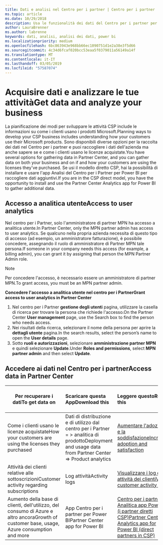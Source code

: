 ```yaml
---
title: Dati e analisi nel Centro per i partner | Centro per i partner
ms.topic: article
ms.date: 10/29/2018
description: Usa le funzionalità dei dati del Centro per i partner per comprendere meglio le esigenze dei clienti.
author: LauraBrenner
ms.author: labrenne
keywords: dati, analisi, analisi dei dati, power bi
ms.localizationpriority: medium
ms.openlocfilehash: 6bc863943e968bb66ec1090751d1e2a38e3f5d66
ms.sourcegitcommit: 4c34d6fcaf020bcc53eaa5f0379011a56149a14f
ms.translationtype: MT
ms.contentlocale: it-IT
ms.lasthandoff: 03/05/2019
ms.locfileid: "57587074"
---
```

# <a name="get-data-and-analyze-your-business"></a><span data-ttu-id="9d0c3-104">Acquisire dati e analizzare le tue attività</span><span class="sxs-lookup"><span data-stu-id="9d0c3-104">Get data and analyze your business</span></span> 

<span data-ttu-id="9d0c3-105">La pianificazione dei modi per sviluppare le attività CSP include le informazioni su come i clienti usano i prodotti Microsoft.</span><span class="sxs-lookup"><span data-stu-id="9d0c3-105">Planning ways to develop your CSP business includes understanding how your customers use their Microsoft products.</span></span> <span data-ttu-id="9d0c3-106">Sono disponibili diverse opzioni per la raccolta dei dati nel Centro per i partner e puoi raccogliere i dati dell'azienda ma anche sapere se e come i clienti usano le licenze acquistate.</span><span class="sxs-lookup"><span data-stu-id="9d0c3-106">You have several options for gathering data in Partner Center, and you can gather data on both your business and on if and how your customers are using the licenses they've purchased.</span></span> <span data-ttu-id="9d0c3-107">Se usi il modello diretto CSP, hai la possibilità di installare e usare l'app Analisi del Centro per i Partner per Power BI per raccogliere dati aggiuntivi.</span><span class="sxs-lookup"><span data-stu-id="9d0c3-107">If you are in the CSP direct model, you have the opportunity to install and use the Partner Center Analytics app for Power BI to gather additional data.</span></span>

## <a name="access-to-user-analytics"></a><span data-ttu-id="9d0c3-108">Accesso a analitica utente</span><span class="sxs-lookup"><span data-stu-id="9d0c3-108">Access to user analytics</span></span>

<span data-ttu-id="9d0c3-109">Nel centro per i Partner, solo l'amministratore di partner MPN ha accesso a analitica utente.</span><span class="sxs-lookup"><span data-stu-id="9d0c3-109">In Partner Center, only the MPN partner admin has access to user analytics.</span></span> <span data-ttu-id="9d0c3-110">Se qualcuno nella propria azienda necessita di questo tipo di accesso (ad esempio, un amministratore fatturazione), è possibile concedere, assegnando il ruolo di amministratore di Partner MPN tale persona.</span><span class="sxs-lookup"><span data-stu-id="9d0c3-110">If someone in your company needs this access (for example, a billing admin), you can grant it by assigning that person the MPN Partner Admin role.</span></span>

>[!NOTE] 
><span data-ttu-id="9d0c3-111">Per concedere l'accesso, è necessario essere un amministratore di partner MPN.</span><span class="sxs-lookup"><span data-stu-id="9d0c3-111">To grant access, you must be an MPN partner admin.</span></span>

<span data-ttu-id="9d0c3-112">**Concedere l'accesso a analitica utente nel centro per i Partner**</span><span class="sxs-lookup"><span data-stu-id="9d0c3-112">**Grant access to user analytics in Partner Center**</span></span> 

1.  <span data-ttu-id="9d0c3-113">Nel centro per i Partner **gestione degli utenti** pagina, utilizzare la casella di ricerca per trovare la persona che richiede l'accesso.</span><span class="sxs-lookup"><span data-stu-id="9d0c3-113">On the Partner Center **User management** page, use the Search box to find the person who needs access.</span></span>
2.  <span data-ttu-id="9d0c3-114">Nei risultati della ricerca, selezionare il nome della persona per aprire la **dettagli utente** pagina.</span><span class="sxs-lookup"><span data-stu-id="9d0c3-114">In the search results, select the person’s name to open the **User details** page.</span></span>
3.  <span data-ttu-id="9d0c3-115">Sotto **ruoli e autorizzazioni**, selezionare **amministrazione partner MPN** e quindi selezionare **Update**.</span><span class="sxs-lookup"><span data-stu-id="9d0c3-115">Under **Roles and permissions**, select **MPN partner admin** and then select **Update**.</span></span>

 
## <a name="access-data-in-partner-center"></a><span data-ttu-id="9d0c3-116">Accedere ai dati nel Centro per i partner</span><span class="sxs-lookup"><span data-stu-id="9d0c3-116">Access data in Partner Center</span></span>

|<span data-ttu-id="9d0c3-117">**Per recuperare i dati**</span><span class="sxs-lookup"><span data-stu-id="9d0c3-117">**To get data on**</span></span>   |<span data-ttu-id="9d0c3-118">**Scaricare questa App**</span><span class="sxs-lookup"><span data-stu-id="9d0c3-118">**Download this**</span></span>   |<span data-ttu-id="9d0c3-119">**Leggere questo**</span><span class="sxs-lookup"><span data-stu-id="9d0c3-119">**Read this**</span></span>   | <span data-ttu-id="9d0c3-120">**Si applica a**</span><span class="sxs-lookup"><span data-stu-id="9d0c3-120">**Applies to**</span></span>    |
|---------------------|:-----------------------|:---------------|:--------------|
|<span data-ttu-id="9d0c3-121">Come i clienti usano le licenze acquistate</span><span class="sxs-lookup"><span data-stu-id="9d0c3-121">How your customers are using the licenses they purchased</span></span>   |<span data-ttu-id="9d0c3-122">Dati di distribuzione e di utilizzo dal centro per i Partner = > analitica di prodotto</span><span class="sxs-lookup"><span data-stu-id="9d0c3-122">Deployment and usage data from Partner Center => Product analytics</span></span>   |[<span data-ttu-id="9d0c3-123">Aumentare l'adozione e la soddisfazione</span><span class="sxs-lookup"><span data-stu-id="9d0c3-123">Increase adoption and satisfaction</span></span>](increasing-adoption-and-satisfaction.md)|<span data-ttu-id="9d0c3-124">Partner CSP</span><span class="sxs-lookup"><span data-stu-id="9d0c3-124">CSP partners</span></span>|
|<span data-ttu-id="9d0c3-125">Attività dei clienti relative alle sottoscrizioni</span><span class="sxs-lookup"><span data-stu-id="9d0c3-125">Customer activity regarding subscriptions</span></span>   |<span data-ttu-id="9d0c3-126">Log attività</span><span class="sxs-lookup"><span data-stu-id="9d0c3-126">Activity logs</span></span>   |[<span data-ttu-id="9d0c3-127">Visualizzare i log di attività dei clienti</span><span class="sxs-lookup"><span data-stu-id="9d0c3-127">View customer activity logs</span></span>](activity-logs.md)|<span data-ttu-id="9d0c3-128">Partner CSP</span><span class="sxs-lookup"><span data-stu-id="9d0c3-128">CSP partners</span></span>   |
|<span data-ttu-id="9d0c3-129">Aumento della base di clienti, dell'utilizzo, del consumo di Azure e altro ancora</span><span class="sxs-lookup"><span data-stu-id="9d0c3-129">Growth of customer base, usage, Azure consumption and more</span></span>   |<span data-ttu-id="9d0c3-130">App Centro per i partner per Power BI</span><span class="sxs-lookup"><span data-stu-id="9d0c3-130">Partner Center app for Power BI</span></span>   |[<span data-ttu-id="9d0c3-131">Centro per i partner Analitica app Power BI (i partner diretti CSP)</span><span class="sxs-lookup"><span data-stu-id="9d0c3-131">Partner Center Analytics app for Power BI (direct partners in CSP)</span></span>](power-bi-app-for-direct-partners.md)|<span data-ttu-id="9d0c3-132">Partner diretti in CSP</span><span class="sxs-lookup"><span data-stu-id="9d0c3-132">CSP direct partners</span></span>|







